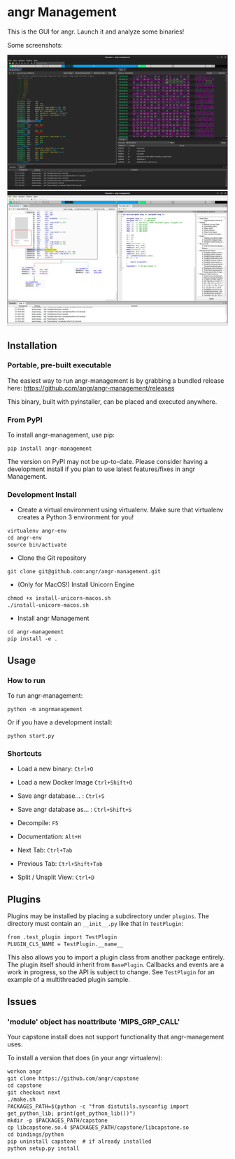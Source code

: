 # angr Management

This is the GUI for angr.
Launch it and analyze some binaries!

Some screenshots:

[![Disassembly](https://github.com/angr/angr-management/blob/master/screenshots/disassembly.png)](https://github.com/angr/angr-management/blob/master/screenshots/disassembly.png)
[![Decompilation](https://github.com/angr/angr-management/blob/master/screenshots/decompilation.png)](https://github.com/angr/angr-management/blob/master/screenshots/decompilation.png)

## Installation

### Portable, pre-built executable

The easiest way to run angr-management is by grabbing a bundled release here: https://github.com/angr/angr-management/releases

This binary, built with pyinstaller, can be placed and executed anywhere.

### From PyPI

To install angr-management, use pip:

```
pip install angr-management
```

The version on PyPI may not be up-to-date.
Please consider having a development install if you plan to use latest features/fixes in angr Management.

### Development Install

- Create a virtual environment using virtualenv. Make sure that virtualenv creates a Python 3 environment for you!

```
virtualenv angr-env
cd angr-env
source bin/activate
```

- Clone the Git repository

```
git clone git@github.com:angr/angr-management.git
```

- (Only for MacOS!) Install Unicorn Engine

```
chmod +x install-unicorn-macos.sh
./install-unicorn-macos.sh
```

- Install angr Management

```
cd angr-management
pip install -e .
```

## Usage

### How to run

To run angr-management:

```
python -m angrmanagement
```

Or if you have a development install:

```
python start.py
```

### Shortcuts
- Load a new binary: ```Ctrl+O```
- Load a new Docker Image ```Ctrl+Shift+O```
- Save angr database... : ```Ctrl+S```
- Save angr database as... : ```Ctrl+Shift+S```
- Decompile: ```F5```
- Documentation: ```Alt+H```

- Next Tab: ```Ctrl+Tab```
- Previous Tab: ```Ctrl+Shift+Tab```
- Split / Unsplit View: ```Ctrl+D```

## Plugins

Plugins may be installed by placing a subdirectory under `plugins`. The directory must contain an `__init__.py` like that in `TestPlugin`:
```
from .test_plugin import TestPlugin
PLUGIN_CLS_NAME = TestPlugin.__name__
```

This also allows you to import a plugin class from another package entirely. The plugin itself should inherit from `BasePlugin`. Callbacks and events are a work in progress, so the API is subject to change. See `TestPlugin` for an example of a multithreaded plugin sample.

## Issues

### 'module' object has noattribute 'MIPS_GRP_CALL'

Your capstone install does not support functionality that angr-management uses.

To install a version that does (in your angr virtualenv):
```
workon angr
git clone https://github.com/angr/capstone
cd capstone
git checkout next
./make.sh
PACKAGES_PATH=$(python -c "from distutils.sysconfig import get_python_lib; print(get_python_lib())")
mkdir -p $PACKAGES_PATH/capstone
cp libcapstone.so.4 $PACKAGES_PATH/capstone/libcapstone.so
cd bindings/python
pip uninstall capstone  # if already installed
python setup.py install
```

